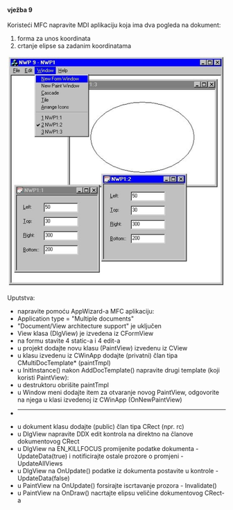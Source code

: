 #### vježba 9

Koristeći MFC napravite MDI aplikaciju koja ima dva pogleda na dokument: 
  1.	forma za unos koordinata
  2.	crtanje elipse sa zadanim koordinatama

![frame](/screenshot.jpg?raw=true)

Uputstva:

*	napravite pomoću AppWizard-a MFC aplikaciju:
  *	Application type = "Multiple documents"
  *	"Document/View architecture support" je uključen
  *	View klasa (DlgView) je izvedena iz CFormView 
*	na formu stavite 4 static-a i 4 edit-a
*	u projekt dodajte novu klasu (PaintView) izvedenu iz CView
*	u klasu izvedenu iz CWinApp dodajte (privatni) član tipa CMultiDocTemplate* (paintTmpl)
*	u InitInstance() nakon AddDocTemplate() napravite drugi template (koji koristi PaintView):
*	u destruktoru obrišite paintTmpl
*	u Window meni dodajte item za otvaranje novog PaintView, odgovorite na njega u klasi izvedenoj iz CWinApp (OnNewPaintView)
*	--------------------------------------------------------------------------------------------------
*	u dokument klasu dodajte (public) član tipa CRect (npr. rc)
*	u DlgView napravite DDX edit kontrola na direktno na članove dokumentovog CRect
*	u DlgView na EN_KILLFOCUS promijenite podatke dokumenta - UpdateData(true) i notificirajte ostale prozore o promjeni  - UpdateAllViews
*	u DlgView na OnUpdate() podatke iz dokumenta postavite u kontrole - UpdateData(false)
*	u PaintView na OnUpdate() forsirajte iscrtavanje prozora - Invalidate()
*	u PaintView na OnDraw() nacrtajte elipsu veličine dokumentovog CRect-a
 
